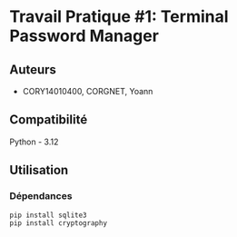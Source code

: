 # Travail Pratique #1: Terminal Password Manager

## Auteurs
- CORY14010400, CORGNET, Yoann

## Compatibilité
Python - 3.12

## Utilisation

### Dépendances

``` bash
pip install sqlite3
pip install cryptography
```